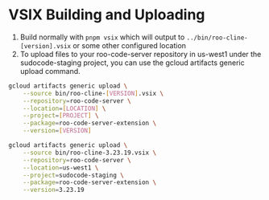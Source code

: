 # VSIX Building and Uploading

1. Build normally with `pnpm vsix` which will output to `../bin/roo-cline-[version].vsix` or some other configured location
2. To upload files to your roo-code-server repository in us-west1 under the sudocode-staging project, you can use the gcloud artifacts generic upload command.

```bash
gcloud artifacts generic upload \
    --source bin/roo-cline-[VERSION].vsix \
    --repository=roo-code-server \
    --location=[LOCATION] \
    --project=[PROJECT] \
    --package=roo-code-server-extension \
    --version=[VERSION]
```

```bash
gcloud artifacts generic upload \
    --source bin/roo-cline-3.23.19.vsix \
    --repository=roo-code-server \
    --location=us-west1 \
    --project=sudocode-staging \
    --package=roo-code-server-extension \
    --version=3.23.19
```
